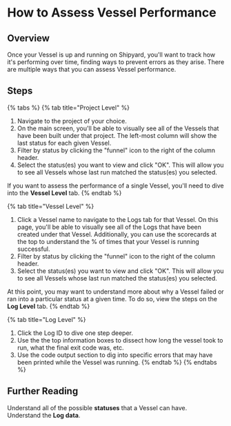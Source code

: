 # How to Assess Vessel Performance

## Overview

Once your Vessel is up and running on Shipyard, you'll want to track how it's performing over time, finding ways to prevent errors as they arise. There are multiple ways that you can assess Vessel performance.

## Steps

{% tabs %}
{% tab title="Project Level" %}
1. Navigate to the project of your choice.
2. On the main screen, you'll be able to visually see all of the Vessels that have been built under that project. The left-most column will show the last status for each given Vessel. 
3. Filter by status by clicking the "funnel" icon to the right of the column header. 
4. Select the status\(es\) you want to view and click "OK". This will allow you to see all Vessels whose last run matched the status\(es\) you selected.

If you want to assess the performance of a single Vessel, you'll need to dive into the **Vessel Level** tab.
{% endtab %}

{% tab title="Vessel Level" %}
1. Click a Vessel name to navigate to the Logs tab for that Vessel.  On this page, you'll be able to visually see all of the Logs that have been created under that Vessel. Additionally, you can use the scorecards at the top to understand the % of times that your Vessel is running successful.
2. Filter by status by clicking the "funnel" icon to the right of the column header. 
3. Select the status\(es\) you want to view and click "OK". This will allow you to see all Vessels whose last run matched the status\(es\) you selected.

At this point, you may want to understand more about why a Vessel failed or ran into a particular status at a given time. To do so, view the steps on the **Log Level** tab.
{% endtab %}

{% tab title="Log Level" %}
1. Click the Log ID to dive one step deeper.
2. Use the the top information boxes to dissect how long the vessel took to run, what the final exit code was, etc.
3. Use the code output section to dig into specific errors that may have been printed while the Vessel was running.
{% endtab %}
{% endtabs %}

## Further Reading

Understand all of the possible **statuses** that a Vessel can have.  
Understand the **Log data**.


